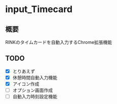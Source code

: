 # input_Timecard

## 概要
RINKのタイムカードを自動入力するChrome拡張機能

## TODO

- [x] とりあえず
- [x] 休憩時間自動入力機能
- [x] アイコン作成
- [ ] オプション画面作成
- [ ] 自動入力時刻設定機能